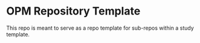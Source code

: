 # OPM Repository Template

This repo is meant to serve as a repo template for sub-repos within a study template.
